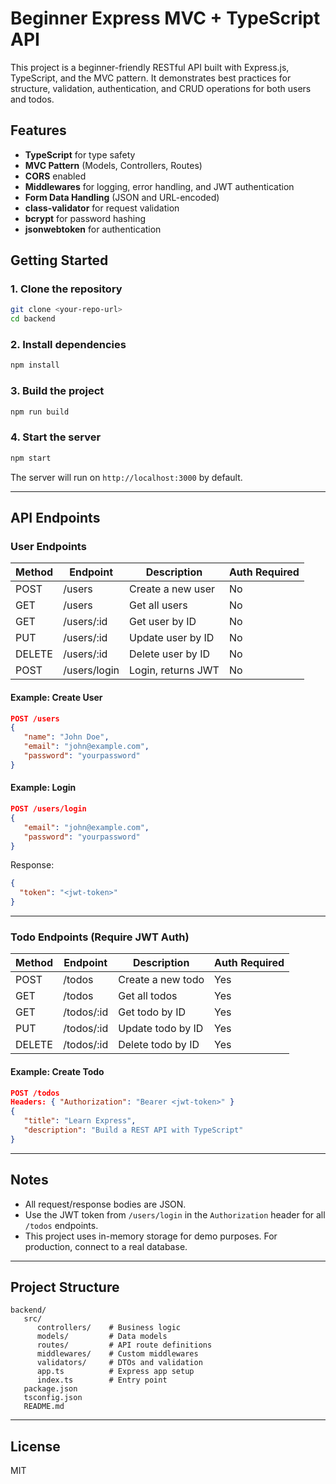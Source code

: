 # Beginner Express MVC + TypeScript API

This project is a beginner-friendly RESTful API built with Express.js, TypeScript, and the MVC pattern. It demonstrates best practices for structure, validation, authentication, and CRUD operations for both users and todos.

## Features

- **TypeScript** for type safety
- **MVC Pattern** (Models, Controllers, Routes)
- **CORS** enabled
- **Middlewares** for logging, error handling, and JWT authentication
- **Form Data Handling** (JSON and URL-encoded)
- **class-validator** for request validation
- **bcrypt** for password hashing
- **jsonwebtoken** for authentication

## Getting Started

### 1. Clone the repository

```sh
git clone <your-repo-url>
cd backend
```

### 2. Install dependencies

```sh
npm install
```

### 3. Build the project

```sh
npm run build
```

### 4. Start the server

```sh
npm start
```

The server will run on `http://localhost:3000` by default.

---

## API Endpoints

### User Endpoints

| Method | Endpoint     | Description        | Auth Required |
| ------ | ------------ | ------------------ | ------------- |
| POST   | /users       | Create a new user  | No            |
| GET    | /users       | Get all users      | No            |
| GET    | /users/:id   | Get user by ID     | No            |
| PUT    | /users/:id   | Update user by ID  | No            |
| DELETE | /users/:id   | Delete user by ID  | No            |
| POST   | /users/login | Login, returns JWT | No            |

#### Example: Create User

```json
POST /users
{
   "name": "John Doe",
   "email": "john@example.com",
   "password": "yourpassword"
}
```

#### Example: Login

```json
POST /users/login
{
   "email": "john@example.com",
   "password": "yourpassword"
}
```

Response:

```json
{
  "token": "<jwt-token>"
}
```

---

### Todo Endpoints (Require JWT Auth)

| Method | Endpoint   | Description       | Auth Required |
| ------ | ---------- | ----------------- | ------------- |
| POST   | /todos     | Create a new todo | Yes           |
| GET    | /todos     | Get all todos     | Yes           |
| GET    | /todos/:id | Get todo by ID    | Yes           |
| PUT    | /todos/:id | Update todo by ID | Yes           |
| DELETE | /todos/:id | Delete todo by ID | Yes           |

#### Example: Create Todo

```json
POST /todos
Headers: { "Authorization": "Bearer <jwt-token>" }
{
   "title": "Learn Express",
   "description": "Build a REST API with TypeScript"
}
```

---

## Notes

- All request/response bodies are JSON.
- Use the JWT token from `/users/login` in the `Authorization` header for all `/todos` endpoints.
- This project uses in-memory storage for demo purposes. For production, connect to a real database.

---

## Project Structure

```
backend/
   src/
      controllers/    # Business logic
      models/         # Data models
      routes/         # API route definitions
      middlewares/    # Custom middlewares
      validators/     # DTOs and validation
      app.ts          # Express app setup
      index.ts        # Entry point
   package.json
   tsconfig.json
   README.md
```

---

## License

MIT
